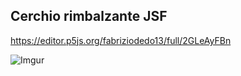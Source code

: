 ## Cerchio rimbalzante JSF  

  
  https://editor.p5js.org/fabriziodedo13/full/2GLeAyFBn  
    
![Imgur](https://i.imgur.com/zbKKpiX.png?1)
